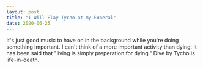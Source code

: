 ```yaml
---
layout: post
title: "I Will Play Tycho at my Funeral"
date: 2020-06-25
---
```


It's just good music to have on in the background while you're doing something important. I can't think of a more important activity than dying. It has been said that "living is simply preperation for dying." Dive by Tycho is life-in-death.

